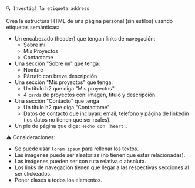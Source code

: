 ```
🔍 Investigá la etiqueta address
```
> 
Creá la estructura HTML de una página personal (sin estilos) usando etiquetas semánticas:
>
- Un encabezado (header) que tengan links de navegación:
  - Sobre mí
  - Mis Proyectos
  - Contactame
- Una sección "Sobre mí" que tenga:
  - Nombre
  - Párrafo con breve descripción
- Una sección "Mis proyectos" que tenga:
  - Un título h2 que diga "Mis proyectos"
  - 4 `cards` de proyectos con: imagen, título y descripción.
- Una sección "Contacto" que tenga
  - Un título h2 que diga "Contactame"
  - Datos de contacto que incluyan: email, telefono y página de linkedin (los datos no tienen que ser reales).
- Un pie de página que diga: `Hecho con :heart:`.

:warning: Consideraciones:

- Se puede usar `lorem ipsum` para rellenar los textos.
- Las imágenes puede ser aleatorias (no tienen que estar relacionadas).
- Las imágenes pueden ser con ruta relativa o absoluta.
- Los links de navegación tienen que llegar a las respectivas secciones al ser clickeados.
- Poner clases a todos los elementos.

